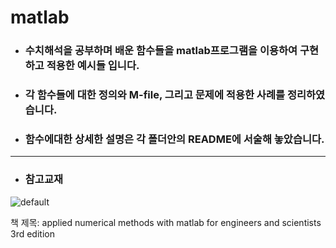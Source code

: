 # matlab

+ ### 수치해석을 공부하며 배운 함수들을 matlab프로그램을 이용하여 구현하고 적용한 예시들 입니다.
+ ### 각 함수들에 대한 정의와 M-file, 그리고 문제에 적용한 사례를 정리하였습니다.
+ ### 함수에대한 상세한 설명은 각 폴더안의 README에 서술해 놓았습니다.

* * * 
+ ### 참고교재


![default](https://user-images.githubusercontent.com/44973398/48881252-a30e7800-ee57-11e8-9121-26b223353294.PNG)


책 제목: applied numerical methods with matlab for engineers and scientists 3rd edition

